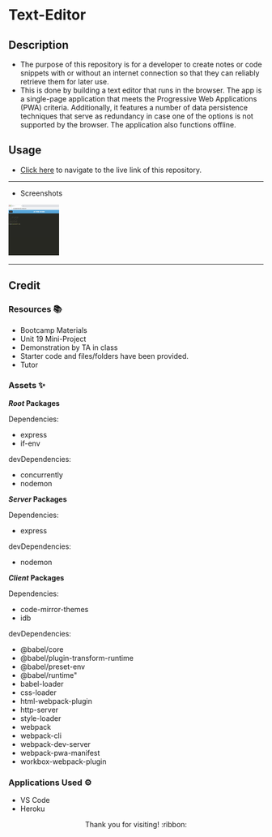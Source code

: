 # Text-Editor

## Description

- The purpose of this repository is for a developer to create notes or code snippets with or without an internet connection
so that they can reliably retrieve them for later use.
- This is done by building a text editor that runs in the browser. The app is a single-page application that meets the Progressive Web Applications (PWA) criteria. Additionally, it features a number of data persistence techniques that serve as redundancy in case one of the options is not supported by the browser. The application also functions offline.

## Usage

- [Click here](https://aqueous-anchorage-39063.herokuapp.com/) to navigate to the live link of this repository.

---------------------------

- Screenshots

<img src="./demo-images/demo1.png" width="100" height="100">

---------------------------

## Credit

### Resources :books:
- Bootcamp Materials
- Unit 19 Mini-Project
- Demonstration by TA in class
- Starter code and files/folders have been provided.
- Tutor

### Assets :sparkles:
***Root* Packages**

Dependencies:
- express
- if-env

devDependencies:
- concurrently
- nodemon

***Server* Packages**

Dependencies:
- express

devDependencies:
- nodemon

***Client* Packages**

Dependencies:
- code-mirror-themes
- idb

devDependencies:
- @babel/core
- @babel/plugin-transform-runtime
- @babel/preset-env
- @babel/runtime"
- babel-loader
- css-loader
- html-webpack-plugin
- http-server
- style-loader
- webpack
- webpack-cli
- webpack-dev-server
- webpack-pwa-manifest
- workbox-webpack-plugin

### Applications Used :gear:
- VS Code
- Heroku

<p align="center">Thank you for visiting! :ribbon:</p>
